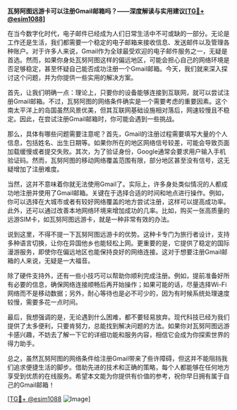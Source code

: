 **瓦努阿图远游卡可以注册Gmail邮箱吗？——深度解读与实用建议[[TG💪+ @esim1088](https://t.me/s/esim1088)]**

在当今数字化时代，电子邮件已经成为人们日常生活中不可或缺的一部分。无论是工作还是生活，我们都需要一个稳定的电子邮箱来接收信息、发送邮件以及管理各种账户。对于许多人来说，Gmail作为全球最受欢迎的电子邮件服务之一，无疑是首选。然而，如果你身处瓦努阿图这样的偏远地区，可能会担心自己的网络环境是否足够稳定，甚至怀疑自己能否成功注册一个Gmail邮箱。今天，我们就来深入探讨这个问题，并为你提供一些实用的解决方案。

首先，让我们明确一点：理论上，只要你的设备能够连接到互联网，就可以尝试注册Gmail邮箱。不过，瓦努阿图的网络条件确实是一个需要考虑的重要因素。这个南太平洋上的岛国虽然风景优美，但其互联网基础设施相对落后，网速较慢且不稳定。因此，在尝试注册Gmail邮箱时，你可能会遇到一些挑战。

那么，具体有哪些问题需要注意呢？首先，Gmail的注册过程需要填写大量的个人信息，包括姓名、出生日期等。如果你所在的地区网络信号较差，可能会导致页面加载缓慢或者提交失败。其次，为了验证身份，Google通常会要求用户输入手机验证码。然而，瓦努阿图的移动网络覆盖范围有限，部分地区甚至没有信号，这无疑增加了注册难度。

当然，这并不意味着你就无法使用Gmail了。实际上，许多身处类似情况的人都成功地注册并使用了Gmail邮箱。关键在于选择合适的时间和地点进行操作。例如，你可以选择在大城市或者有较好网络覆盖的地方尝试注册，这样可以提高成功率。此外，还可以通过改善本地网络环境来增加成功的几率。比如，购买一张高质量的远游SIM卡，如瓦努阿图远游卡，就是一种非常有效的办法。

说到这里，不得不提一下瓦努阿图远游卡的优势。这种卡专门为旅行者设计，支持多种语言切换，让你在异国他乡也能轻松上网。更重要的是，它提供了稳定的国际漫游服务，即使你在偏远地区也能保持良好的网络连接。这对于想要注册Gmail邮箱的人来说，无疑是一大福音。

除了硬件支持外，还有一些小技巧可以帮助你顺利完成注册。例如，提前准备好所有必要的信息，确保网络连接顺畅后再开始操作；如果可能的话，尽量选择Wi-Fi网络而不是移动数据；另外，耐心等待也是必不可少的，因为有时候系统处理速度较慢，需要多花一点时间。

最后，我想强调的是，无论遇到什么困难，都不要轻易放弃。现代科技已经为我们提供了太多便利，只要肯努力，总能找到解决问题的方法。如果你对瓦努阿图远游卡感兴趣，不妨去了解一下它的详细功能和服务内容，相信它会成为你探索世界的得力助手。

总之，虽然瓦努阿图的网络条件给注册Gmail带来了些许障碍，但这并不能阻挡我们追求便捷生活的脚步。借助先进的技术和正确的策略，每个人都能够在任何地方享受到优质的在线服务。希望本文能为你提供有价值的参考，祝你早日拥有属于自己的Gmail邮箱！

[[TG💪+ @esim1088](https://t.me/s/esim1088) ![Image](https://i.postimg.cc/4NQfJmqS/Snipaste-2025-05-13-00-14-12.png)]